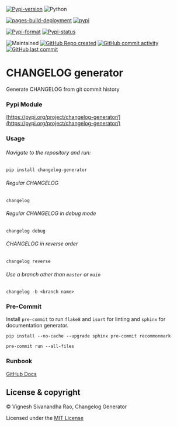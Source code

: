 [![Pypi-version](https://img.shields.io/pypi/v/changelog-generator)](https://pypi.org/project/changelog-generator)
![Python](https://img.shields.io/badge/python-3.8%20%7C%203.9%20%7C%203.10%20%7C%203.11-blue)

[![pages-build-deployment](https://github.com/thevickypedia/changelog-generator/actions/workflows/pages/pages-build-deployment/badge.svg)](https://github.com/thevickypedia/changelog-generator/actions/workflows/pages/pages-build-deployment)
[![pypi](https://github.com/thevickypedia/changelog-generator/actions/workflows/python-publish.yml/badge.svg)](https://github.com/thevickypedia/changelog-generator/actions/workflows/python-publish.yml)

[![Pypi-format](https://img.shields.io/pypi/format/changelog-generator)](https://pypi.org/project/changelog-generator/#files)
[![Pypi-status](https://img.shields.io/pypi/status/changelog-generator)](https://pypi.org/project/changelog-generator)

![Maintained](https://img.shields.io/maintenance/yes/2022)
[![GitHub Repo created](https://img.shields.io/date/1630367571)](https://api.github.com/repos/thevickypedia/changelog-generator)
[![GitHub commit activity](https://img.shields.io/github/commit-activity/y/thevickypedia/changelog-generator)](https://api.github.com/repos/thevickypedia/changelog-generator)
[![GitHub last commit](https://img.shields.io/github/last-commit/thevickypedia/changelog-generator)](https://api.github.com/repos/thevickypedia/changelog-generator)

# CHANGELOG generator
Generate CHANGELOG from git commit history

### Pypi Module
[https://pypi.org/project/changelog-generator/](https://pypi.org/project/changelog-generator/)

### Usage
###### Navigate to the repository and run:
```shell
pip install changelog-generator
```

###### Regular CHANGELOG
```shell
changelog
```

###### Regular CHANGELOG in debug mode
```shell
changelog debug
```

###### CHANGELOG in reverse order
```shell
changelog reverse
```

###### Use a branch other than `master` or `main`
```shell
changelog -b <branch name>
```

### Pre-Commit
Install `pre-commit` to run `flake8` and `isort` for linting and `sphinx` for documentation generator.

`pip install --no-cache --upgrade sphinx pre-commit recommonmark`

`pre-commit run --all-files`

### Runbook
[GitHub Docs](https://thevickypedia.github.io/changelog-generator/)

## License & copyright

&copy; Vignesh Sivanandha Rao, Changelog Generator

Licensed under the [MIT License](https://github.com/thevickypedia/changelog-generator/blob/master/LICENSE)
